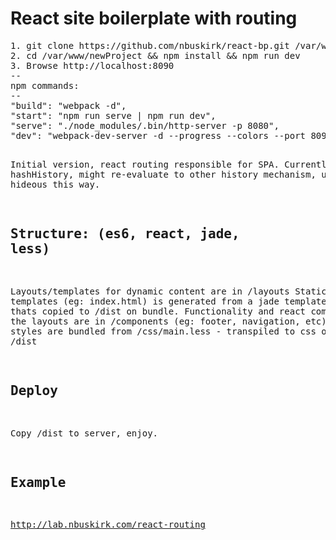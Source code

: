<h1>React site boilerplate with routing</h1>
<pre>
1. git clone https://github.com/nbuskirk/react-bp.git /var/www/newProject
2. cd /var/www/newProject && npm install && npm run dev
3. Browse http://localhost:8090
--
npm commands:
--
"build": "webpack -d",
"start": "npm run serve | npm run dev",
"serve": "./node_modules/.bin/http-server -p 8080",
"dev": "webpack-dev-server -d --progress --colors --port 8090"

Initial version, react routing responsible for SPA. Currently uses hashHistory, might re-evaluate to other history mechanism, urls
are hideous this way.

Structure: (es6, react, jade, less)
--
Layouts/templates for dynamic content are in /layouts
Static templates (eg: index.html) is generated from a jade template in /statics thats copied to /dist on bundle.
Functionality and react components for the layouts are in /components (eg: footer, navigation, etc)
CSS and styles are bundled from /css/main.less - transpiled to css on bundle in /dist 

Deploy
--
Copy /dist to server, enjoy.

Example
--
<a href="http://lab.nbuskirk.com/react-routing" target="_blank">http://lab.nbuskirk.com/react-routing</a>
</pre>
